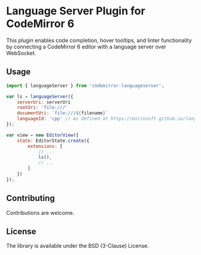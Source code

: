 # Language Server Plugin for CodeMirror 6

This plugin enables code completion, hover tooltips, and linter functionality by connecting a CodeMirror 6 editor with a language server over WebSocket.

## Usage

``` js
import { languageServer } from 'codemirror-languageserver';

var ls = languageServer({
	serverUri: serverUri
	rootUri: 'file:///'
	documentUri: `file:///${filename}`
	languageId: 'cpp' // As defined at https://microsoft.github.io/language-server-protocol/specification#textDocumentItem.
});

var view = new EditorView({
	state: EditorState.create({
		extensions: [
			// ...
			ls(),
			// ...
		]
	})
});
```

## Contributing

Contributions are welcome.

## License

The library is available under the BSD (3-Clause) License.

